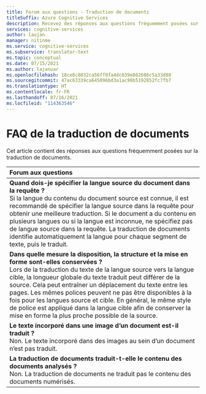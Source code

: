 ```yaml
---
title: Forum aux questions - Traduction de documents
titleSuffix: Azure Cognitive Services
description: Recevez des réponses aux questions fréquemment posées sur la traduction de documents dans le service Traducteur d’Azure Cognitive Services.
services: cognitive-services
author: laujan
manager: nitinme
ms.service: cognitive-services
ms.subservice: translator-text
ms.topic: conceptual
ms.date: 07/15/2021
ms.author: lajanuar
ms.openlocfilehash: 18ce8c8032ca56ff0fa4dc039e862686c5a33d88
ms.sourcegitcommit: 47ac63339ca645096bd3a1ac96b5192852fc7fb7
ms.translationtype: HT
ms.contentlocale: fr-FR
ms.lasthandoff: 07/16/2021
ms.locfileid: "114363546"
---
```

# <a name="document-translation-faq"></a>FAQ de la traduction de documents

Cet article contient des réponses aux questions fréquemment posées sur la traduction de documents.

|Forum aux questions|
|:--|
|**Quand dois-je spécifier la langue source du document dans la requête ?**<br/>Si la langue du contenu du document source est connue, il est recommandé de spécifier la langue source dans la requête pour obtenir une meilleure traduction. Si le document a du contenu en plusieurs langues ou si la langue est inconnue, ne spécifiez pas de langue source dans la requête. La traduction de documents identifie automatiquement la langue pour chaque segment de texte, puis le traduit.|
|**Dans quelle mesure la disposition, la structure et la mise en forme sont-elles conservées ?**<br/>Lors de la traduction du texte de la langue source vers la langue cible, la longueur globale du texte traduit peut différer de la source.  Cela peut entraîner un déplacement du texte entre les pages. Les mêmes polices peuvent ne pas être disponibles à la fois pour les langues source et cible. En général, le même style de police est appliqué dans la langue cible afin de conserver la mise en forme la plus proche possible de la source.|
|**Le texte incorporé dans une image d’un document est-il traduit ?**<br/>Non. Le texte incorporé dans des images au sein d’un document n’est pas traduit.|
|**La traduction de documents traduit-t-elle le contenu des documents analysés ?**<br/>Non. La traduction de documents ne traduit pas le contenu des documents numérisés.|



